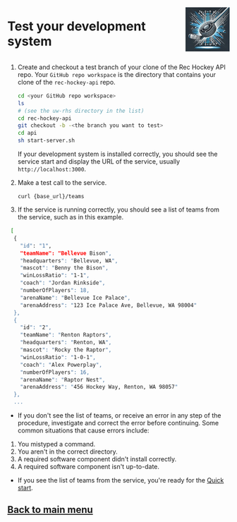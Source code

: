 <div style="display: flex; align-items: center; justify-content: space-between;">
  <h1>Test your development system</h1>
  <img src="rec-hockey-service-logo_4x4.jpeg" alt="Rec Hockey League Logo" style="width: 100px; height: 100px; margin-left: 20px;">
</div>

1. Create and checkout a test branch of your clone of the Rec Hockey API repo. Your `GitHub repo workspace` 
is the directory that contains your clone of the `rec-hockey-api` repo.

    ```bash
    cd <your GitHub repo workspace>
    ls
    # (see the uw-rhs directory in the list)
    cd rec-hockey-api
    git checkout -b -<the branch you want to test>
    cd api
    sh start-server.sh
    ```

    If your development system is installed correctly, you should see
    the service start and display the URL of the service, usually `http://localhost:3000`.

2. Make a test call to the service.

    ```shell
    curl {base_url}/teams
    ```

3. If the service is running correctly, you should see a list of teams from the service, such as in this example.

```bash
 [
  {
    "id": "1",
    "teamName": "Bellevue Bison",
    "headquarters": "Bellevue, WA",
    "mascot": "Benny the Bison",
    "winLossRatio": "1-1",
    "coach": "Jordan Rinkside",
    "numberOfPlayers": 18,
    "arenaName": "Bellevue Ice Palace",
    "arenaAddress": "123 Ice Palace Ave, Bellevue, WA 98004"
  },
  {
    "id": "2",
    "teamName": "Renton Raptors",
    "headquarters": "Renton, WA",
    "mascot": "Rocky the Raptor",
    "winLossRatio": "1-0-1",
    "coach": "Alex Powerplay",
    "numberOfPlayers": 16,
    "arenaName": "Raptor Nest",
    "arenaAddress": "456 Hockey Way, Renton, WA 98057"
  },
  ...
```

- If you don't see the list of teams, or receive an error in any step
of the procedure, investigate and correct the error before continuing.
Some common situations that cause errors include:

1. You mistyped a command.
2. You aren't in the correct directory.
3. A required software component didn't install correctly.
4. A required software component isn't up-to-date.

- If you see the list of teams from the service, you're ready for the [Quick start](quick-start.md).

## [Back to main menu](nav.md)